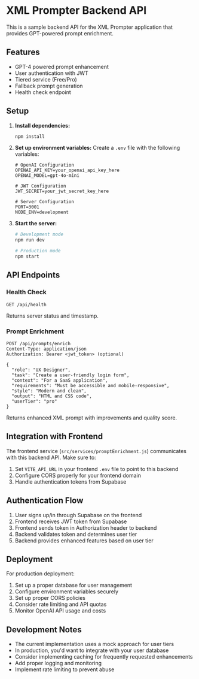 # XML Prompter Backend API

This is a sample backend API for the XML Prompter application that provides GPT-powered prompt enrichment.

## Features

- GPT-4 powered prompt enhancement
- User authentication with JWT
- Tiered service (Free/Pro)
- Fallback prompt generation
- Health check endpoint

## Setup

1. **Install dependencies:**
   ```bash
   npm install
   ```

2. **Set up environment variables:**
   Create a `.env` file with the following variables:
   ```env
   # OpenAI Configuration
   OPENAI_API_KEY=your_openai_api_key_here
   OPENAI_MODEL=gpt-4o-mini

   # JWT Configuration
   JWT_SECRET=your_jwt_secret_key_here

   # Server Configuration
   PORT=3001
   NODE_ENV=development
   ```

3. **Start the server:**
   ```bash
   # Development mode
   npm run dev

   # Production mode
   npm start
   ```

## API Endpoints

### Health Check
```
GET /api/health
```
Returns server status and timestamp.

### Prompt Enrichment
```
POST /api/prompts/enrich
Content-Type: application/json
Authorization: Bearer <jwt_token> (optional)

{
  "role": "UX Designer",
  "task": "Create a user-friendly login form",
  "context": "For a SaaS application",
  "requirements": "Must be accessible and mobile-responsive",
  "style": "Modern and clean",
  "output": "HTML and CSS code",
  "userTier": "pro"
}
```

Returns enhanced XML prompt with improvements and quality score.

## Integration with Frontend

The frontend service (`src/services/promptEnrichment.js`) communicates with this backend API. Make sure to:

1. Set `VITE_API_URL` in your frontend `.env` file to point to this backend
2. Configure CORS properly for your frontend domain
3. Handle authentication tokens from Supabase

## Authentication Flow

1. User signs up/in through Supabase on the frontend
2. Frontend receives JWT token from Supabase
3. Frontend sends token in Authorization header to backend
4. Backend validates token and determines user tier
5. Backend provides enhanced features based on user tier

## Deployment

For production deployment:

1. Set up a proper database for user management
2. Configure environment variables securely
3. Set up proper CORS policies
4. Consider rate limiting and API quotas
5. Monitor OpenAI API usage and costs

## Development Notes

- The current implementation uses a mock approach for user tiers
- In production, you'd want to integrate with your user database
- Consider implementing caching for frequently requested enhancements
- Add proper logging and monitoring
- Implement rate limiting to prevent abuse 